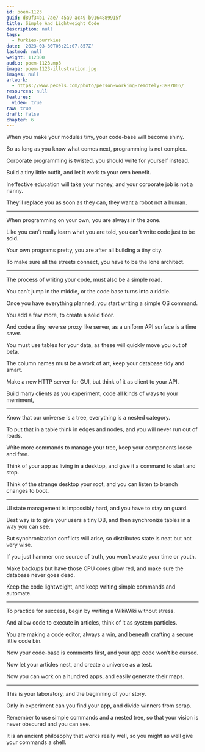 ```yaml
---
id: poem-1123
guid: d89f34b1-7ae7-45a9-ac49-b9164889915f
title: Simple And Lightweight Code
description: null
tags:
  - furkies-purrkies
date: '2023-03-30T03:21:07.857Z'
lastmod: null
weight: 112300
audio: poem-1123.mp3
image: poem-1123-illustration.jpg
images: null
artwork:
  - https://www.pexels.com/photo/person-working-remotely-3987066/
resources: null
features:
  video: true
raw: true
draft: false
chapter: 6
---
```


When you make your modules tiny,
your code-base will become shiny.

So as long as you know what comes next,
programming is not complex.

Corporate programming is twisted,
you should write for yourself instead.

Build a tiny little outfit,
and let it work to your own benefit.

Ineffective education will take your money,
and your corporate job is not a nanny.

They’ll replace you as soon as they can,
they want a robot not a human.

---

When programming on your own,
you are always in the zone.

Like you can’t really learn what you are told,
you can’t write code just to be sold.

Your own programs pretty,
you are after all building a tiny city.

To make sure all the streets connect,
you have to be the lone architect.

---

The process of writing your code,
must also be a simple road.

You can’t jump in the middle,
or the code base turns into a riddle.

Once you have everything planned,
you start writing a simple OS command.

You add a few more,
to create a solid floor.

And code a tiny reverse proxy like server,
as a uniform API surface is a time saver.

You must use tables for your data,
as these will quickly move you out of beta.

The column names must be a work of art,
keep your database tidy and smart.

Make a new HTTP server for GUI,
but think of it as client to your API.

Build many clients as you experiment,
code all kinds of ways to your merriment,

---

Know that our universe is a tree,
everything is a nested category.

To put that in a table think in edges and nodes,
and you will never run out of roads.

Write more commands to manage your tree,
keep your components loose and free.

Think of your app as living in a desktop,
and give it a command to start and stop.

Think of the strange desktop your root,
and you can listen to branch changes to boot.

---

UI state management is impossibly hard,
and you have to stay on guard.

Best way is to give your users a tiny DB,
and then synchronize tables in a way you can see.

But synchronization conflicts will arise,
so distributes state is neat but not very wise.

If you just hammer one source of truth,
you won’t waste your time or youth.

Make backups but have those CPU cores glow red,
and make sure the database never goes dead.

Keep the code lightweight,
and keep writing simple commands and automate.

---

To practice for success,
begin by writing a WikiWiki without stress.

And allow code to execute in articles,
think of it as system particles.

You are making a code editor, always a win,
and beneath crafting a secure little code bin.

Now your code-base is comments first,
and your app code won’t be cursed.

Now let your articles nest,
and create a universe as a test.

Now you can work on a hundred apps,
and easily generate their maps.

---

This is your laboratory,
and the beginning of your story.

Only in experiment can you find your app,
and divide winners from scrap.

Remember to use simple commands and a nested tree,
so that your vision is never obscured and you can see.

It is an ancient philosophy that works really well,
so you might as well give your commands a shell.

